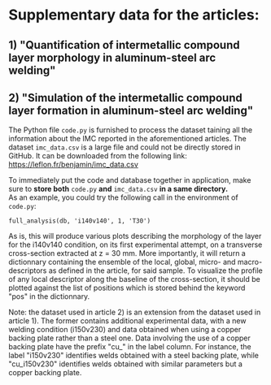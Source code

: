 # Supplementary data for the articles:
## 1) "Quantification of intermetallic compound layer morphology in aluminum-steel arc welding"
## 2) "Simulation of the intermetallic compound layer formation in aluminum-steel arc welding"

The Python file `code.py` is furnished to process the dataset taining all the information about the IMC reported in the aforementioned articles. 
The dataset `imc_data.csv` is a large file and could not be directly stored in GitHub. It can be downloaded from the following link: https://leflon.fr/benjamin/imc_data.csv

To immediately put the code and database together in application, make sure to **store both** `code.py` **and** `imc_data.csv` **in a same directory.**  
As an example, you could try the following call in the environment of `code.py`:

 `full_analysis(db, 'i140v140', 1, 'T30')`
 
As is, this will produce various plots describing the morphology of the layer for the i140v140 condition, on its first experimental attempt, on a transverse cross-section extracted at z = 30 mm. 
More importantly, it will return a dictionnary containing the ensemble of the local, global, micro- and macro-descriptors as defined in the article, for said sample.
To visualize the profile of any local descriptor along the baseline of the cross-section, it should be plotted against the list of positions which is stored behind the keyword "pos" in the dictionnary.

Note: the dataset used in article 2) is an extension from the dataset used in article 1). The former contains additional experimental data, with a new welding condition (i150v230) and data obtained when using a copper backing plate rather than a steel one. Data involving the use of a copper backing plate have the prefix "cu_" in the label column. For instance, the label "i150v230" identifies welds obtained with a steel backing plate, while "cu_i150v230" identifies welds obtained with similar parameters but a copper backing plate.
